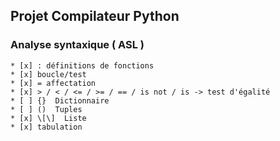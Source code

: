 ## Projet Compilateur Python


 ### Analyse syntaxique ( ASL )
    * [x] : définitions de fonctions
    * [x] boucle/test
    * [x] = affectation
    * [x] > / < / <= / >= / == / is not / is -> test d'égalité
    * [ ] {}  Dictionnaire
    * [ ] ()  Tuples
    * [x] \[\]  Liste
    * [x] tabulation
